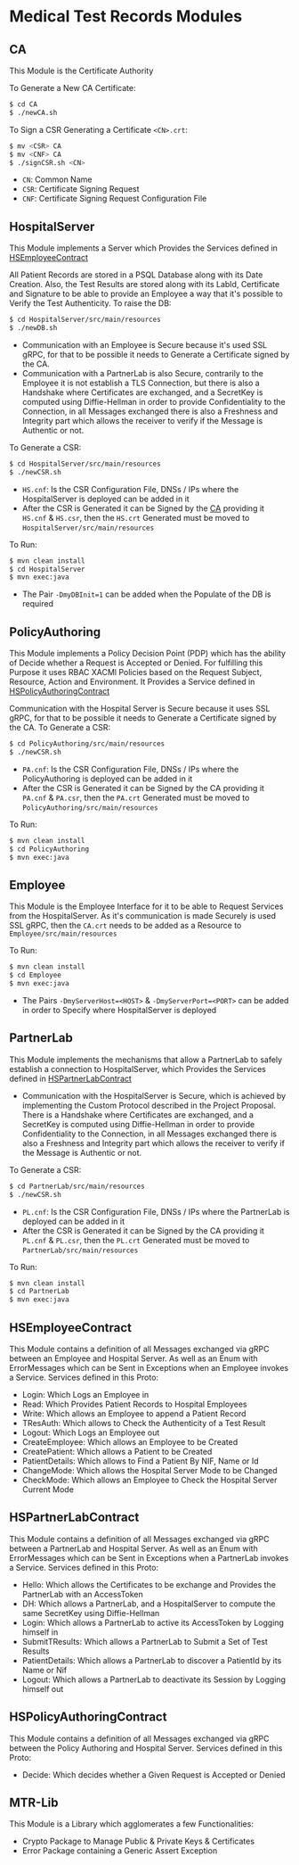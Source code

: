 # Medical Test Records Modules

## CA

This Module is the Certificate Authority

To Generate a New CA Certificate:
```bash
$ cd CA
$ ./newCA.sh
```
To Sign a CSR Generating a Certificate `<CN>.crt`:
```bash
$ mv <CSR> CA
$ mv <CNF> CA
$ ./signCSR.sh <CN>
```
- `CN`: Common Name
- `CSR`: Certificate Signing Request
- `CNF`: Certificate Signing Request Configuration File

## HospitalServer

This Module implements a Server which Provides the Services defined in [HSEmployeeContract](#HSEmployeeContract)

All Patient Records are stored in a PSQL Database along with its Date Creation. Also, the Test Results are stored along with its LabId, Certificate and Signature to be able to provide an Employee a way that it's possible to Verify the Test Authenticity. To raise the DB:
```bash
$ cd HospitalServer/src/main/resources
$ ./newDB.sh
```

- Communication with an Employee is Secure because it's used SSL gRPC, for that to be possible it needs to Generate a Certificate signed by the CA.
- Communication with a PartnerLab is also Secure, contrarily to the Employee it is not establish a TLS Connection, but there is also a Handshake where Certificates are exchanged, and a SecretKey is computed using Diffie-Hellman in order to provide Confidentiality to the Connection, in all Messages exchanged there is also a Freshness and Integrity part which allows the receiver to verify if the Message is Authentic or not.

To Generate a CSR:
```bash
$ cd HospitalServer/src/main/resources
$ ./newCSR.sh
```
- `HS.cnf`: Is the CSR Configuration File, DNSs / IPs where the HospitalServer is deployed can be added in it
- After the CSR is Generated it can be Signed by the [CA](#CA) providing it `HS.cnf` & `HS.csr`, then the `HS.crt` Generated must be moved to `HospitalServer/src/main/resources`

To Run:
```bash
$ mvn clean install
$ cd HospitalServer
$ mvn exec:java
```
- The Pair `-DmyDBInit=1` can be added when the Populate of the DB is required

## PolicyAuthoring

This Module implements a Policy Decision Point (PDP) which has the ability of Decide whether a Request is Accepted or Denied. For fulfilling this Purpose it uses RBAC XACMl Policies based on the Request Subject, Resource, Action and Environment. It Provides a Service defined in [HSPolicyAuthoringContract](#HSPolicyAuthoringContract)

Communication with the Hospital Server is Secure because it uses SSL gRPC, for that to be possible it needs to Generate a Certificate signed by the CA. To Generate a CSR:
```bash
$ cd PolicyAuthoring/src/main/resources
$ ./newCSR.sh
```
- `PA.cnf`: Is the CSR Configuration File, DNSs / IPs where the PolicyAuthoring is deployed can be added in it
- After the CSR is Generated it can be Signed by the CA providing it `PA.cnf` & `PA.csr`, then the `PA.crt` Generated must be moved to `PolicyAuthoring/src/main/resources`

To Run:
```bash
$ mvn clean install
$ cd PolicyAuthoring
$ mvn exec:java
```

## Employee

This Module is the Employee Interface for it to be able to Request Services from the HospitalServer. As it's communication is made Securely is used SSL gRPC, then the `CA.crt` needs to be added as a Resource to `Employee/src/main/resources`

To Run:
```bash
$ mvn clean install
$ cd Employee
$ mvn exec:java
```
- The Pairs `-DmyServerHost=<HOST>` & `-DmyServerPort=<PORT>` can be added in order to Specify where HospitalServer is deployed

## PartnerLab

This Module implements the mechanisms that allow a PartnerLab to safely establish a connection to HospitalServer, which Provides the Services defined in [HSPartnerLabContract](#HSPartnerLabContract)

- Communication with the HospitalServer is Secure, which is achieved by implementing the Custom Protocol described in the Project Proposal. There is a Handshake where Certificates are exchanged, and a SecretKey is computed using Diffie-Hellman in order to provide Confidentiality to the Connection, in all Messages exchanged there is also a Freshness and Integrity part which allows the receiver to verify if the Message is Authentic or not.

To Generate a CSR:
```bash
$ cd PartnerLab/src/main/resources
$ ./newCSR.sh
```
- `PL.cnf`: Is the CSR Configuration File, DNSs / IPs where the PartnerLab is deployed can be added in it
- After the CSR is Generated it can be Signed by the CA providing it `PL.cnf` & `PL.csr`, then the `PL.crt` Generated must be moved to `PartnerLab/src/main/resources`

To Run:
```bash
$ mvn clean install
$ cd PartnerLab
$ mvn exec:java
```

## HSEmployeeContract

This Module contains a definition of all Messages exchanged via gRPC between an Employee and Hospital Server. As well as an Enum with ErrorMessages which can be Sent in Exceptions when an Employee invokes a Service. Services defined in this Proto:
- Login: Which Logs an Employee in
- Read: Which Provides Patient Records to Hospital Employees
- Write: Which allows an Employee to append a Patient Record
- TResAuth: Which allows to Check the Authenticity of a Test Result
- Logout: Which Logs an Employee out
- CreateEmployee: Which allows an Employee to be Created
- CreatePatient: Which allows a Patient to be Created
- PatientDetails: Which allows to Find a Patient By NIF, Name or Id
- ChangeMode: Which allows the Hospital Server Mode to be Changed
- CheckMode: Which allows an Employee to Check the Hospital Server Current Mode

## HSPartnerLabContract

This Module contains a definition of all Messages exchanged via gRPC between a PartnerLab and Hospital Server. As well as an Enum with ErrorMessages which can be Sent in Exceptions when a PartnerLab invokes a Service. Services defined in this Proto:
- Hello: Which allows the Certificates to be exchange and Provides the PartnerLab with an AccessToken
- DH: Which allows a PartnerLab, and a HospitalServer to compute the same SecretKey using Diffie-Hellman
- Login: Which allows a PartnerLab to active its AccessToken by Logging himself in
- SubmitTResults: Which allows a PartnerLab to Submit a Set of Test Results
- PatientDetails: Which allows a PartnerLab to discover a PatientId by its Name or Nif
- Logout: Which allows a PartnerLab to deactivate its Session by Logging himself out

## HSPolicyAuthoringContract

This Module contains a definition of all Messages exchanged via gRPC between the Policy Authoring and Hospital Server. Services defined in this Proto:

- Decide: Which decides whether a Given Request is Accepted or Denied

## MTR-Lib

This Module is a Library which agglomerates a few Functionalities:
- Crypto Package to Manage Public & Private Keys & Certificates
- Error Package containing a Generic Assert Exception

